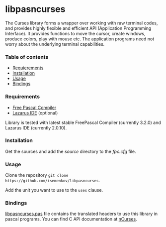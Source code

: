 # libpasncurses

The Curses library forms a wrapper over working with raw terminal codes, and provides highly flexible and efficient API (Application Programming Interface). It provides functions to move the cursor, create windows, produce colors, play with mouse etc. The application programs need not worry about the underlying terminal capabilities.



### Table of contents

* [Requierements](#requirements)
* [Installation](#installation)
* [Usage](#usage)
* [Bindings](#bindings)



### Requirements

* [Free Pascal Compiler](http://freepascal.org)
* [Lazarus IDE](http://www.lazarus.freepascal.org/) (optional)

Library is tested with latest stable FreePascal Compiler (currently 3.2.0) and Lazarus IDE (currently 2.0.10).



### Installation

Get the sources and add the *source* directory to the *fpc.cfg* file.



### Usage

Clone the repository `git clone https://github.com/isemenkov/libpasncurses`.

Add the unit you want to use to the `uses` clause.



### Bindings

[libpasncurses.pas](https://github.com/isemenkov/libpasncurses/blob/master/source/libpasncurses.pas) file contains the translated headers to use this library in pascal programs. You can find C API documentation at [nCurses](https://invisible-island.net/ncurses/announce.html).